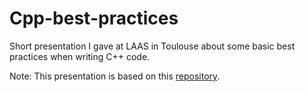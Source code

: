 # Cpp-best-practices
Short presentation I gave at LAAS in Toulouse about some basic best practices when writing C++ code.

Note: This presentation is based on this [repository](https://github.com/aul12/CppCmakeIntro).
